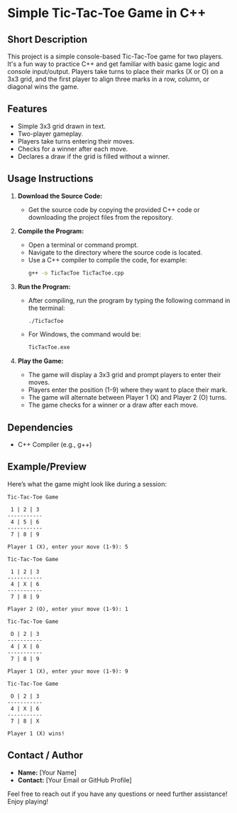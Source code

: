 # Simple Tic-Tac-Toe Game in C++

## Short Description
This project is a simple console-based Tic-Tac-Toe game for two players. It's a fun way to practice C++ and get familiar with basic game logic and console input/output. Players take turns to place their marks (X or O) on a 3x3 grid, and the first player to align three marks in a row, column, or diagonal wins the game.

## Features
- Simple 3x3 grid drawn in text.
- Two-player gameplay.
- Players take turns entering their moves.
- Checks for a winner after each move.
- Declares a draw if the grid is filled without a winner.

## Usage Instructions
1. **Download the Source Code:**
   - Get the source code by copying the provided C++ code or downloading the project files from the repository.

2. **Compile the Program:**
   - Open a terminal or command prompt.
   - Navigate to the directory where the source code is located.
   - Use a C++ compiler to compile the code, for example:
     ```bash
     g++ -o TicTacToe TicTacToe.cpp
     ```

3. **Run the Program:**
   - After compiling, run the program by typing the following command in the terminal:
     ```bash
     ./TicTacToe
     ```
   - For Windows, the command would be:
     ```bash
     TicTacToe.exe
     ```

4. **Play the Game:**
   - The game will display a 3x3 grid and prompt players to enter their moves.
   - Players enter the position (1-9) where they want to place their mark.
   - The game will alternate between Player 1 (X) and Player 2 (O) turns.
   - The game checks for a winner or a draw after each move.

## Dependencies
- C++ Compiler (e.g., g++)

## Example/Preview
Here’s what the game might look like during a session:

```
Tic-Tac-Toe Game

 1 | 2 | 3 
-----------
 4 | 5 | 6 
-----------
 7 | 8 | 9 

Player 1 (X), enter your move (1-9): 5

Tic-Tac-Toe Game

 1 | 2 | 3 
-----------
 4 | X | 6 
-----------
 7 | 8 | 9 

Player 2 (O), enter your move (1-9): 1

Tic-Tac-Toe Game

 O | 2 | 3 
-----------
 4 | X | 6 
-----------
 7 | 8 | 9 

Player 1 (X), enter your move (1-9): 9

Tic-Tac-Toe Game

 O | 2 | 3 
-----------
 4 | X | 6 
-----------
 7 | 8 | X 

Player 1 (X) wins!
```

## Contact / Author
- **Name:** [Your Name]
- **Contact:** [Your Email or GitHub Profile]

Feel free to reach out if you have any questions or need further assistance! Enjoy playing!